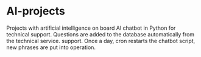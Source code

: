 # AI-projects
Projects with artificial intelligence on board
AI chatbot in Python for technical support. Questions are added to the database automatically from the technical service. support. Once a day, cron restarts the chatbot script, new phrases are put into operation.
